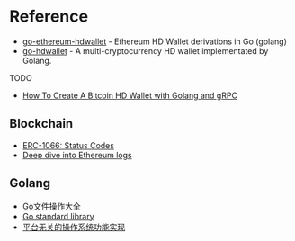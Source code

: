 # Reference

- [go-ethereum-hdwallet](https://github.com/miguelmota/go-ethereum-hdwallet) - Ethereum HD Wallet derivations in Go (golang)
- [go-hdwallet](https://github.com/foxnut/go-hdwallet) - A multi-cryptocurrency HD wallet implementated by Golang.

TODO

- [How To Create A Bitcoin HD Wallet with Golang and gRPC](https://hackernoon.com/how-to-create-a-bitcoin-hd-wallet-with-golang-and-grpc-part-l-u51d3wwm)

## Blockchain

- [ERC-1066: Status Codes](https://eips.ethereum.org/EIPS/eip-1066)
- [Deep dive into Ethereum logs](https://codeburst.io/deep-dive-into-ethereum-logs-a8d2047c7371)

## Golang

- [Go文件操作大全](https://colobu.com/2016/10/12/go-file-operations/)
- [Go standard library](https://pkg.go.dev/std)
- [平台无关的操作系统功能实现](http://books.studygolang.com/The-Golang-Standard-Library-by-Example/chapter06/06.1.html)
